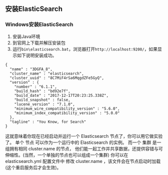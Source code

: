 ## 安装ElasticSearch
### Windows安装ElasticSearch
1. 安装Java环境
2. 到官网上下载并解压安装包
3. 运行`bin\elasticsearch.bat`，浏览器打开`http://localhost:9200/`，如果显示如下说明安装成功。
```
{
  "name" : "3DGFA_8",
  "cluster_name" : "elasticsearch",
  "cluster_uuid" : "8C7MiF4rSa6MqgdZFe5GyQ",
  "version" : {
    "number" : "6.1.1",
    "build_hash" : "bd92e7f",
    "build_date" : "2017-12-17T20:23:25.338Z",
    "build_snapshot" : false,
    "lucene_version" : "7.1.0",
    "minimum_wire_compatibility_version" : "5.6.0",
    "minimum_index_compatibility_version" : "5.0.0"
  },
  "tagline" : "You Know, for Search"
}
```
这就意味着你现在已经启动并运行一个 Elasticsearch 节点了，你可以用它做实验了。 单个 节点 可以作为一个运行中的 Elasticsearch 的实例。 而一个 集群 是一组拥有相同 cluster.name 的节点， 他们能一起工作并共享数据，还提供容错与可伸缩性。(当然，一个单独的节点也可以组成一个集群) 你可以在 elasticsearch.yml 配置文件中 修改 cluster.name ，该文件会在节点启动时加载 (这个重启服务后才会生效)。
